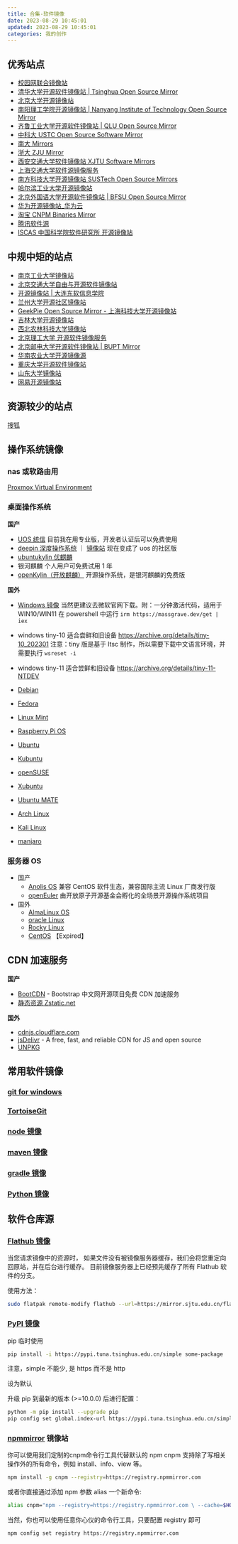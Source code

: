 ```yaml
---
title: 合集-软件镜像
date: 2023-08-29 10:45:01
updated: 2023-08-29 10:45:01
categories: 我的创作
---
```


## 优秀站点

* [校园网联合镜像站](https://mirrors.cernet.edu.cn/list)
* [清华大学开源软件镜像站 | Tsinghua Open Source Mirror](https://mirrors.tuna.tsinghua.edu.cn/)
* [北京大学开源镜像站](https://mirrors.pku.edu.cn/Mirrors)
* [南阳理工学院开源镜像站 | Nanyang Institute of Technology Open Source Mirror](https://mirror.nyist.edu.cn/)
* [齐鲁工业大学开源软件镜像站 | QLU Open Source Mirror](https://mirrors.qlu.edu.cn/)
* [中科大 USTC Open Source Software Mirror](https://mirrors.ustc.edu.cn/)
* [南大 Mirrors](https://mirrors.nju.edu.cn)
* [浙大 ZJU Mirror](https://mirrors.zju.edu.cn)
* [西安交通大学软件镜像站 XJTU Software Mirrors](https://mirrors.xjtu.edu.cn)
* [上海交通大学软件源镜像服务](https://mirror.sjtu.edu.cn)
* [南方科技大学开源镜像站 SUSTech Open Source Mirrors](https://mirrors.sustech.edu.cn)
* [哈尔滨工业大学开源镜像站](https://mirrors.hit.edu.cn/#/home)
* [北京外国语大学开源软件镜像站 | BFSU Open Source Mirror](https://mirrors.bfsu.edu.cn)
* [华为开源镜像站_华为云](https://mirrors.huaweicloud.com/home)
* [淘宝 CNPM Binaries Mirror](https://registry.npmmirror.com/binary.html)
* [腾讯软件源](https://mirrors.cloud.tencent.com/)
* [ISCAS 中国科学院软件研究所 开源镜像站](https://mirror.iscas.ac.cn/)

<!-- more -->

## 中规中矩的站点

* [南京工业大学镜像站](https://mirrors.njtech.edu.cn/mirrors)
* [北京交通大学自由与开源软件镜像站](https://mirror.bjtu.edu.cn)
* [开源镜像站 | 大连东软信息学院](https://mirrors.neusoft.edu.cn)
* [兰州大学开源社区镜像站](https://mirror.lzu.edu.cn/)
* [GeekPie Open Source Mirror - 上海科技大学开源镜像站](https://mirrors.shanghaitech.edu.cn)
* [吉林大学开源镜像站](https://mirrors.jlu.edu.cn)
* [西北农林科技大学镜像站](https://mirrors.nwafu.edu.cn/)
* [北京理工大学 开源软件镜像服务](https://mirrors.bit.edu.cn/web)
* [北京邮电大学开源软件镜像站 | BUPT Mirror](http://mirrors.bupt.edu.cn)
* [华南农业大学开源镜像源](https://mirrors.scau.edu.cn)
* [重庆大学开源软件镜像站](https://mirrors.cqu.edu.cn/#/)
* [山东大学镜像站](https://mirrors.sdu.edu.cn/index.html#/mirror)
* [网易开源镜像站](https://mirrors.163.com)

## 资源较少的站点

[搜狐](https://mirrors.sohu.com)

## 操作系统镜像

### nas 或软路由用

[Proxmox Virtual Environment](https://www.proxmox.com/en/downloads/proxmox-virtual-environment)

### 桌面操作系统

**国产**

* [UOS 统信](https://www.chinauos.com/resource/download-professional) 目前我在用专业版，开发者认证后可以免费使用
* [deepin 深度操作系统](https://www.deepin.org/zh/download) ｜ [镜像站](https://mirrors.hust.edu.cn/deepin-cd) 现在变成了 uos 的社区版
* [ubuntukylin 优麒麟](https://www.ubuntukylin.com/downloads)
* 银河麒麟 个人用户可免费试用 1 年
* [openKylin（开放麒麟）](https://www.openkylin.top/downloads/index-cn.html) 开源操作系统，是银河麒麟的免费版

**国外**
 
* [Windows 镜像](https://www.landiannews.com/download-category/down/os) 当然更建议去微软官网下载。附：一分钟激活代码，适用于 WIN10/WIN11 在 powershell 中运行 `irm https://massgrave.dev/get | iex`
* windows tiny-10 适合尝鲜和旧设备 https://archive.org/details/tiny-10_202301 注意：tiny 版是基于 ltsc 制作，所以需要下载中文语言环境，并需要执行 `wsreset -i`
* windows tiny-11 适合尝鲜和旧设备 https://archive.org/details/tiny-11-NTDEV

* [Debian](https://www.debian.org/download)
* [Fedora](https://fedoraproject.org/workstation)
* [Linux Mint](https://www.linuxmint.com/download.php)
* [Raspberry Pi OS](https://www.raspberrypi.com/software/operating-systems)
* [Ubuntu](https://cn.ubuntu.com/download/desktop)
* [Kubuntu](https://kubuntu.org/getkubuntu)
* [openSUSE](https://www.opensuse.org)
* [Xubuntu](https://xubuntu.org)
* [Ubuntu MATE](https://ubuntu-mate.org/download)
* [Arch Linux](https://archlinux.org/)
* [Kali Linux](https://www.kali.org/)
* [manjaro](https://manjaro.org/download/)

### 服务器 OS

* 国产
  * [Anolis OS](https://openanolis.cn/download) 兼容 CentOS 软件生态，兼容国际主流 Linux 厂商发行版
  * [openEuler](https://www.openeuler.org/zh/download/get-os) 由开放原子开源基金会孵化的全场景开源操作系统项目
* 国外
  * [AlmaLinux OS](https://almalinux.org/get-almalinux)
  * [oracle Linux](https://www.oracle.com/cn/linux)
  * [Rocky Linux](https://rockylinux.org/zh_CN/download)
  * [CentOS](https://www.centos.org/download) 【Expired】

##  CDN 加速服务

**国产**

* [BootCDN](https://www.bootcdn.cn/) - Bootstrap 中文网开源项目免费 CDN 加速服务
* [静态资源 Zstatic.net](https://www.zstatic.net)

**国外**

* [cdnjs.cloudflare.com](https://cdnjs.cloudflare.com)
* [jsDelivr](https://www.jsdelivr.com/) - A free, fast, and reliable CDN for JS and open source
* [UNPKG](https://unpkg.com/)

## 常用软件镜像

### [git for windows](https://registry.npmmirror.com/binary.html?path=git-for-windows/)

### [TortoiseGit](https://mirrors.huaweicloud.com/tortoisegit/) 

### [node 镜像](https://registry.npmmirror.com/binary.html?path=node/)

### [maven 镜像](https://repo.huaweicloud.com/apache/maven/maven-3/)

### [gradle 镜像](https://mirrors.cloud.tencent.com/gradle/)

### [Python 镜像](https://mirrors.huaweicloud.com/python/)

## 软件仓库源

### [Flathub 镜像](https://mirror.sjtu.edu.cn/docs/flathub)

当您请求镜像中的资源时， 如果文件没有被镜像服务器缓存，我们会将您重定向回原站，并在后台进行缓存。 目前镜像服务器上已经预先缓存了所有 Flathub 软件的分支。

使用方法：

```sh
sudo flatpak remote-modify flathub --url=https://mirror.sjtu.edu.cn/flathub
```

### [PyPI 镜像](https://mirrors.tuna.tsinghua.edu.cn/help/pypi)

pip 临时使用

```sh
pip install -i https://pypi.tuna.tsinghua.edu.cn/simple some-package
```

注意，simple 不能少, 是 https 而不是 http

设为默认

升级 pip 到最新的版本 (>=10.0.0) 后进行配置：

```sh
python -m pip install --upgrade pip
pip config set global.index-url https://pypi.tuna.tsinghua.edu.cn/simple
```

### [npmmirror](http://npmmirror.com/) 镜像站

你可以使用我们定制的cnpm命令行工具代替默认的 npm
cnpm 支持除了写相关操作外的所有命令，例如 install、info、view 等。

```sh
npm install -g cnpm --registry=https://registry.npmmirror.com
```

或者你直接通过添加 npm 参数 alias 一个新命令:

```sh
alias cnpm="npm --registry=https://registry.npmmirror.com \ --cache=$HOME/.npm/.cache/cnpm \ --disturl=https://npmmirror.com/mirrors/node \ --userconfig=$HOME/.cnpmrc"
```

当然，你也可以使用任意你心仪的命令行工具，只要配置 registry 即可

```sh
npm config set registry https://registry.npmmirror.com
```
